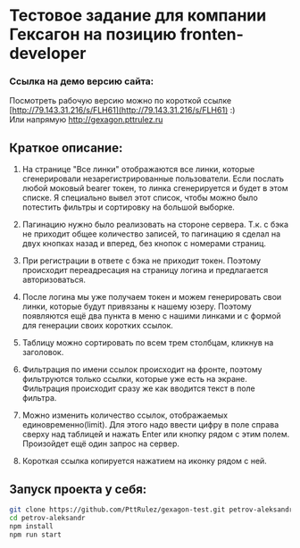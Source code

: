 # Тестовое задание для компании Гексагон на позицию fronten-developer

### **Ссылка на демо версию сайта:**

Посмотреть рабочую версию можно по короткой ссылке [http://79.143.31.216/s/FLH61](http://79.143.31.216/s/FLH61) :)  
Или напрямую http://gexagon.pttrulez.ru

## **Краткое описание:**

1. На странице "Все линки" отображаются все линки, которые сгенерировали незарегистрированные пользователи. Если послать любой моковый bearer токен, то линка сгенерируется и будет в этом списке. Я специально вывел этот список, чтобы можно было потестить фильтры и сортировку на большой выборке.

2. Пагинацию нужно было реализовать на стороне сервера. Т.к. с бэка не приходит общее количество записей, то пагинацию я сделал на двух кнопках назад и вперед, без кнопок с номерами страниц.

3. При регистрации в ответе с бэка не приходит токен. Поэтому происходит переадресация на страницу логина и предлагается авторизоваться.

4. После логина мы уже получаем токен и можем генерировать свои линки, которые будут привязаны к нашему юзеру. Поэтому появляются ещё два пункта в меню с нашими линками и с формой для генерации своих коротких ссылок.

5. Таблицу можно сортировать по всем трем столбцам, кликнув на заголовок.

6. Фильтрация по имени ссылок происходит на фронте, поэтому фильтруются только ссылки, которые уже есть на экране. Фильтрация происходит сразу же как вводится текст в поле фильтра.

7. Можно изменить количество ссылок, отображаемых единовременно(limit). Для этого надо ввести цифру в поле справа сверху над таблицей и нажать Enter или кнопку рядом с этим полем. Произойдет ещё один запрос на сервер.

8. Короткая ссылка копируется нажатием на иконку рядом с ней.

## Запуск проекта у себя:

```sh
git clone https://github.com/PttRulez/gexagon-test.git petrov-aleksandr
cd petrov-aleksandr
npm install
npm run start

```
